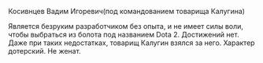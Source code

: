 Косивнцев Вадим Игоревич(под командованием товарища Калугина)

Является безруким разработчиком без опыта, и не имеет силы воли, чтобы выбраться из болота под названием Dota 2. Достижений нет. Даже при таких недостатках, товарищ Калугин взялся за него. Характер дотерский. Не женат.
